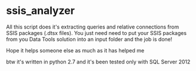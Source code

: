 # ssis_analyzer

All this script does it's extracting queries and relative connections from SSIS packages (.dtsx files).
You just need need to put your SSIS packages from you Data Tools solution into an input folder and the job is done!


Hope it helps someone else as much as it has helped me 

btw it's written in python 2.7 and it's been tested only with SQL Server 2012


